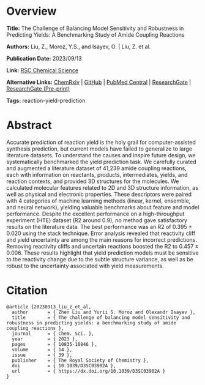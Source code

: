 # Overview
**Title:**
The Challenge of Balancing Model Sensitivity and Robustness in Predicting Yields: A Benchmarking Study of Amide Coupling Reactions

**Authors:**
Liu, Z., Moroz, Y.S., and Isayev, O. |
Liu, Z. et al.

**Publication Date:**
2023/09/13

**Link:**
[RSC Chemical Science](https://pubs.rsc.org/en/content/articlelanding/2023/sc/d3sc03902a)

**Alternative Links:**
[ChemRxiv](https://chemrxiv.org/engage/chemrxiv/article-details/64c2b96b658ec5f7e5489081) |
[GitHub](https://github.com/isayevlab/amide_reaction_data) |
[PubMed Central](https://pmc.ncbi.nlm.nih.gov/articles/PMC10566507) |
[ResearchGate](https://www.researchgate.net/publication/373916153_The_Challenge_of_Balancing_Model_Sensitivity_and_Robustness_in_Predicting_Yields_A_Benchmarking_Study_of_Amide_Coupling_Reactions) |
[ResearchGate (Pre-print)](https://www.researchgate.net/publication/372737655_The_Challenge_of_Balancing_Model_Sensitivity_and_Robustness_in_Predicting_Yields_A_Benchmarking_Study_of_Amide_Coupling_Reactions)

**Tags:**
reaction-yield-prediction


# Abstract
Accurate prediction of reaction yield is the holy grail for computer-assisted synthesis prediction, but current models have failed to generalize to large literature datasets.
To understand the causes and inspire future design, we systematically benchmarked the yield prediction task.
We carefully curated and augmented a literature dataset of 41,239 amide coupling reactions, each with information on reactants, products, intermediates, yields, and reaction contexts, and provided 3D structures for the molecules.
We calculated molecular features related to 2D and 3D structure information, as well as physical and electronic properties.
These descriptors were paired with 4 categories of machine learning methods (linear, kernel, ensemble, and neural network), yielding valuable benchmarks about feature and model performance.
Despite the excellent performance on a high-throughput experiment (HTE) dataset (R2 around 0.9), no method gave satisfactory results on the literature data.
The best performance was an R2 of 0.395 ± 0.020 using the stack technique.
Error analysis revealed that reactivity cliff and yield uncertainty are among the main reasons for incorrect predictions.
Removing reactivity cliffs and uncertain reactions boosted the R2 to 0.457 ± 0.006.
These results highlight that yield prediction models must be sensitive to the reactivity change due to the subtle structure variance, as well as be robust to the uncertainty associated with yield measurements.


# Citation
```
@article {20230913_liu_z_et_al,
  author       = { Zhen Liu and Yurii S. Moroz and Olexandr Isayev },
  title        = { The challenge of balancing model sensitivity and robustness in predicting yields: a benchmarking study of amide coupling reactions },
  journal      = { Chem. Sci. },
  year         = { 2023 },
  pages        = { 10835-10846 },
  volume       = { 14 },
  issue        = { 39 },
  publisher    = { The Royal Society of Chemistry },
  doi          = { 10.1039/D3SC03902A },
  url          = { https://dx.doi.org/10.1039/D3SC03902A }
}
```
